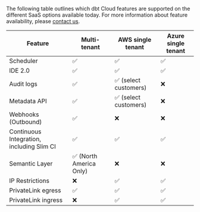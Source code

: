 The following table outlines which dbt Cloud features are supported on the different SaaS options available today. For more information about feature availability, please [contact us](https://www.getdbt.com/contact/).

| Feature                       | Multi-tenant | AWS single tenant     | Azure single tenant  | 
|-------------------------------|--------------|-----------------------|----------------------|
| Scheduler                     | ✅           | ✅                     | ✅                   |  
| IDE 2.0                       | ✅           | ✅                     | ✅                   |  
| Audit logs                    | ✅           | ✅ (select customers)  | ❌                   |  
| Metadata API                  | ✅           | ✅ (select customers)  | ❌                   | 
| Webhooks (Outbound)           | ✅           | ❌                     | ❌                   |
| Continuous Integration, including Slim CI                       | ✅           | ✅                     | ✅                   | 
| Semantic Layer                | ✅ (North America Only) | ❌          | ❌                   | 
| IP Restrictions               | ❌           | ✅                     | ✅                   | 
| PrivateLink egress            | ✅           | ✅                     | ✅                   | 
| PrivateLink ingress           | ❌           | ✅                     | ✅                   | 
